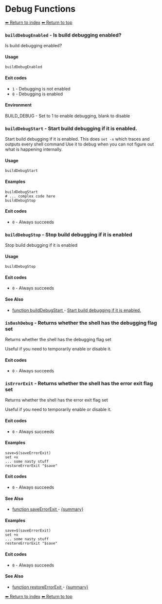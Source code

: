 # Debug Functions

[⬅ Return to index](index.md)
[⬅ Return to top](../index.md)


### `buildDebugEnabled` - Is build debugging enabled?

Is build debugging enabled?

#### Usage

    buildDebugEnabled
    

#### Exit codes

- `1` - Debugging is not enabled
- `0` - Debugging is enabled

#### Environment

BUILD_DEBUG - Set to 1 to enable debugging, blank to disable

### `buildDebugStart` - Start build debugging if it is enabled.

Start build debugging if it is enabled.
This does `set -x` which traces and outputs every shell command
Use it to debug when you can not figure out what is happening internally.

#### Usage

    buildDebugStart
    

#### Examples

    buildDebugStart
    # ... complex code here
    buildDebugStop

#### Exit codes

- `0` - Always succeeds

### `buildDebugStop` - Stop build debugging if it is enabled

Stop build debugging if it is enabled

#### Usage

    buildDebugStop
    

#### Exit codes

- `0` - Always succeeds

#### See Also

- [function buildDebugStart
](./docs/tools/debug.md
) - [Start build debugging if it is enabled.
](https://github.com/zesk/build/blob/main/bin/build/tools/debug.sh#L35
)

### `isBashDebug` - Returns whether the shell has the debugging flag set

Returns whether the shell has the debugging flag set

Useful if you need to temporarily enable or disable it.

#### Exit codes

- `0` - Always succeeds

### `isErrorExit` - Returns whether the shell has the error exit flag set

Returns whether the shell has the error exit flag set

Useful if you need to temporarily enable or disable it.

#### Exit codes

- `0` - Always succeeds

#### Examples

    save=$(saveErrorExit)
    set +x
    ... some nasty stuff
    restoreErrorExit "$save"

#### Exit codes

- `0` - Always succeeds

#### See Also

- [function saveErrorExit
](./docs/tools/debug.md
) - [{summary}](https://github.com/zesk/build/blob/main/bin/build/tools/debug.sh#L91
)

#### Examples

    save=$(saveErrorExit)
    set +x
    ... some nasty stuff
    restoreErrorExit "$save"

#### Exit codes

- `0` - Always succeeds

#### See Also

- [function restoreErrorExit
](./docs/tools/debug.md
) - [{summary}](https://github.com/zesk/build/blob/main/bin/build/tools/debug.sh#L103
)

[⬅ Return to index](index.md)
[⬅ Return to top](../index.md)
